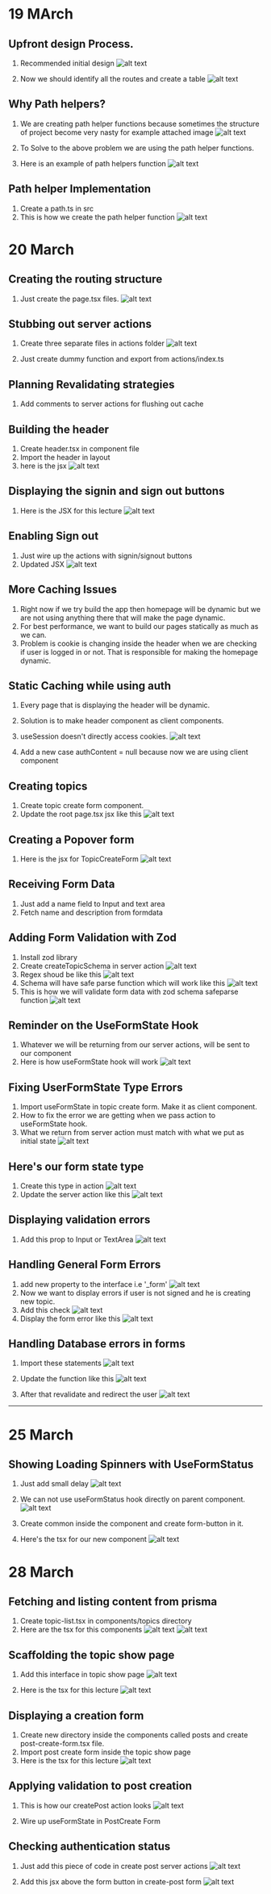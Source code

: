 # 19 MArch

## Upfront design Process.

1. Recommended initial design
   ![alt text](image.png)

2. Now we should identify all the routes and create a table
   ![alt text](image-1.png)

## Why Path helpers?

1. We are creating path helper functions because sometimes the structure of project become very nasty for example attached image
   ![alt text](image-2.png)

2. To Solve to the above problem we are using the path helper functions.
3. Here is an example of path helpers function
   ![alt text](image-3.png)

## Path helper Implementation

1. Create a path.ts in src
2. This is how we create the path helper function
   ![alt text](image-4.png)

# 20 March

## Creating the routing structure

1. Just create the page.tsx files.
   ![alt text](image-5.png)

## Stubbing out server actions

1. Create three separate files in actions folder
   ![alt text](image-6.png)

2. Just create dummy function and export from actions/index.ts

## Planning Revalidating strategies

1. Add comments to server actions for flushing out cache

## Building the header

1. Create header.tsx in component file
2. Import the header in layout
3. here is the jsx
   ![alt text](image-7.png)

## Displaying the signin and sign out buttons

1. Here is the JSX for this lecture
   ![alt text](image-8.png)

## Enabling Sign out

1. Just wire up the actions with signin/signout buttons
2. Updated JSX
   ![alt text](image-9.png)

## More Caching Issues

1. Right now if we try build the app then homepage will be dynamic but we are not using anything there that will make the page dynamic.
2. For best performance, we want to build our pages statically as much as we can.
3. Problem is cookie is changing inside the header when we are checking if user is logged in or not. That is responsible for making the homepage dynamic.

## Static Caching while using auth

1. Every page that is displaying the header will be dynamic.
2. Solution is to make header component as client components.
3. useSession doesn't directly access cookies.
   ![alt text](image-10.png)

4. Add a new case authContent = null because now we are using client component

## Creating topics

1. Create topic create form component.
2. Update the root page.tsx jsx like this
   ![alt text](image-11.png)

## Creating a Popover form

1. Here is the jsx for TopicCreateForm
   ![alt text](image-12.png)

## Receiving Form Data

1. Just add a name field to Input and text area
2. Fetch name and description from formdata

## Adding Form Validation with Zod

1. Install zod library
2. Create createTopicSchema in server action
   ![alt text](image-14.png)
3. Regex shoud be like this
   ![alt text](image-13.png)
4. Schema will have safe parse function which will work like this
   ![alt text](image-15.png)
5. This is how we will validate form data with zod schema safeparse function
   ![alt text](image-16.png)

## Reminder on the UseFormState Hook

1. Whatever we will be returning from our server actions, will be sent to our component
2. Here is how useFormState hook will work
   ![alt text](image-17.png)

## Fixing UserFormState Type Errors

1. Import useFormState in topic create form. Make it as client component.
2. How to fix the error we are getting when we pass action to useFormState hook.
3. What we return from server action must match with what we put as initial state
   ![alt text](image-18.png)

## Here's our form state type

1. Create this type in action
   ![alt text](image-19.png)
2. Update the server action like this
   ![alt text](image-20.png)

## Displaying validation errors

1. Add this prop to Input or TextArea
   ![alt text](image-21.png)

## Handling General Form Errors

1. add new property to the interface i.e '\_form'
   ![alt text](image-22.png)
2. Now we want to display errors if user is not signed and he is creating new topic.
3. Add this check
   ![alt text](image-23.png)
4. Display the form error like this
   ![alt text](image-24.png)

## Handling Database errors in forms

1. Import these statements
   ![alt text](image-25.png)
2. Update the function like this
   ![alt text](image-26.png)

3. After that revalidate and redirect the user
   ![alt text](image-27.png)

---

# 25 March

## Showing Loading Spinners with UseFormStatus

1. Just add small delay
   ![alt text](image-28.png)

2. We can not use useFormStatus hook directly on parent component.
   ![alt text](image-29.png)

3. Create common inside the component and create form-button in it.
4. Here's the tsx for our new component
   ![alt text](image-30.png)

# 28 March

## Fetching and listing content from prisma

1. Create topic-list.tsx in components/topics directory
2. Here are the tsx for this components
   ![alt text](image-31.png)
   ![alt text](image-32.png)

## Scaffolding the topic show page

1. Add this interface in topic show page
   ![alt text](image-33.png)

2. Here is the tsx for this lecture
   ![alt text](image-34.png)

## Displaying a creation form

1. Create new directory inside the components called posts and create post-create-form.tsx file.
2. Import post create form inside the topic show page
3. Here is the tsx for this lecture
   ![alt text](image-35.png)

## Applying validation to post creation

1. This is how our createPost action looks
   ![alt text](image-36.png)

2. Wire up useFormState in PostCreate Form

## Checking authentication status

1. Just add this piece of code in create post server actions
   ![alt text](image-37.png)

2. Add this jsx above the form button in create-post form
   ![alt text](image-38.png)
